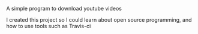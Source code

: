 A simple program to download youtube videos

I created this project so I could learn about open source programming, and how to use tools such as Travis-ci